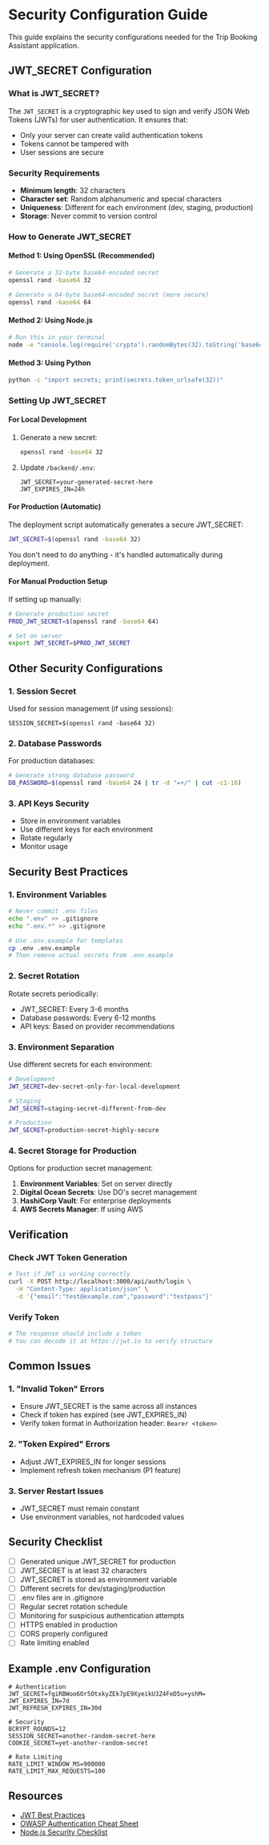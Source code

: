 # Security Configuration Guide

This guide explains the security configurations needed for the Trip Booking Assistant application.

## JWT_SECRET Configuration

### What is JWT_SECRET?
The `JWT_SECRET` is a cryptographic key used to sign and verify JSON Web Tokens (JWTs) for user authentication. It ensures that:
- Only your server can create valid authentication tokens
- Tokens cannot be tampered with
- User sessions are secure

### Security Requirements
- **Minimum length**: 32 characters
- **Character set**: Random alphanumeric and special characters
- **Uniqueness**: Different for each environment (dev, staging, production)
- **Storage**: Never commit to version control

### How to Generate JWT_SECRET

#### Method 1: Using OpenSSL (Recommended)
```bash
# Generate a 32-byte base64-encoded secret
openssl rand -base64 32

# Generate a 64-byte base64-encoded secret (more secure)
openssl rand -base64 64
```

#### Method 2: Using Node.js
```bash
# Run this in your terminal
node -e "console.log(require('crypto').randomBytes(32).toString('base64'))"
```

#### Method 3: Using Python
```bash
python -c "import secrets; print(secrets.token_urlsafe(32))"
```

### Setting Up JWT_SECRET

#### For Local Development
1. Generate a new secret:
   ```bash
   openssl rand -base64 32
   ```

2. Update `/backend/.env`:
   ```env
   JWT_SECRET=your-generated-secret-here
   JWT_EXPIRES_IN=24h
   ```

#### For Production (Automatic)
The deployment script automatically generates a secure JWT_SECRET:
```bash
JWT_SECRET=$(openssl rand -base64 32)
```

You don't need to do anything - it's handled automatically during deployment.

#### For Manual Production Setup
If setting up manually:
```bash
# Generate production secret
PROD_JWT_SECRET=$(openssl rand -base64 64)

# Set on server
export JWT_SECRET=$PROD_JWT_SECRET
```

## Other Security Configurations

### 1. Session Secret
Used for session management (if using sessions):
```env
SESSION_SECRET=$(openssl rand -base64 32)
```

### 2. Database Passwords
For production databases:
```bash
# Generate strong database password
DB_PASSWORD=$(openssl rand -base64 24 | tr -d "=+/" | cut -c1-16)
```

### 3. API Keys Security
- Store in environment variables
- Use different keys for each environment
- Rotate regularly
- Monitor usage

## Security Best Practices

### 1. Environment Variables
```bash
# Never commit .env files
echo ".env" >> .gitignore
echo ".env.*" >> .gitignore

# Use .env.example for templates
cp .env .env.example
# Then remove actual secrets from .env.example
```

### 2. Secret Rotation
Rotate secrets periodically:
- JWT_SECRET: Every 3-6 months
- Database passwords: Every 6-12 months
- API keys: Based on provider recommendations

### 3. Environment Separation
Use different secrets for each environment:
```bash
# Development
JWT_SECRET=dev-secret-only-for-local-development

# Staging
JWT_SECRET=staging-secret-different-from-dev

# Production
JWT_SECRET=production-secret-highly-secure
```

### 4. Secret Storage for Production
Options for production secret management:
1. **Environment Variables**: Set on server directly
2. **Digital Ocean Secrets**: Use DO's secret management
3. **HashiCorp Vault**: For enterprise deployments
4. **AWS Secrets Manager**: If using AWS

## Verification

### Check JWT Token Generation
```bash
# Test if JWT is working correctly
curl -X POST http://localhost:3000/api/auth/login \
  -H "Content-Type: application/json" \
  -d '{"email":"test@example.com","password":"testpass"}'
```

### Verify Token
```bash
# The response should include a token
# You can decode it at https://jwt.io to verify structure
```

## Common Issues

### 1. "Invalid Token" Errors
- Ensure JWT_SECRET is the same across all instances
- Check if token has expired (see JWT_EXPIRES_IN)
- Verify token format in Authorization header: `Bearer <token>`

### 2. "Token Expired" Errors
- Adjust JWT_EXPIRES_IN for longer sessions
- Implement refresh token mechanism (P1 feature)

### 3. Server Restart Issues
- JWT_SECRET must remain constant
- Use environment variables, not hardcoded values

## Security Checklist

- [ ] Generated unique JWT_SECRET for production
- [ ] JWT_SECRET is at least 32 characters
- [ ] JWT_SECRET is stored as environment variable
- [ ] Different secrets for dev/staging/production
- [ ] .env files are in .gitignore
- [ ] Regular secret rotation schedule
- [ ] Monitoring for suspicious authentication attempts
- [ ] HTTPS enabled in production
- [ ] CORS properly configured
- [ ] Rate limiting enabled

## Example .env Configuration

```env
# Authentication
JWT_SECRET=fgiRBWoo6Or5OtxkyZEk7pE9XyeikU3Z4FeD5u+yshM=
JWT_EXPIRES_IN=7d
JWT_REFRESH_EXPIRES_IN=30d

# Security
BCRYPT_ROUNDS=12
SESSION_SECRET=another-random-secret-here
COOKIE_SECRET=yet-another-random-secret

# Rate Limiting
RATE_LIMIT_WINDOW_MS=900000
RATE_LIMIT_MAX_REQUESTS=100
```

## Resources
- [JWT Best Practices](https://tools.ietf.org/html/rfc8725)
- [OWASP Authentication Cheat Sheet](https://cheatsheetseries.owasp.org/cheatsheets/Authentication_Cheat_Sheet.html)
- [Node.js Security Checklist](https://blog.risingstack.com/node-js-security-checklist/)